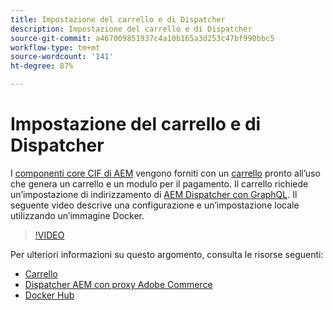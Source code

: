 ```yaml
---
title: Impostazione del carrello e di Dispatcher
description: Impostazione del carrello e di Dispatcher
source-git-commit: a467009851937c4a10b165a3d253c47bf990bbc5
workflow-type: tm+mt
source-wordcount: '141'
ht-degree: 87%

---
```



# Impostazione del carrello e di Dispatcher

I [componenti core CIF di AEM](https://github.com/adobe/aem-core-cif-components) vengono forniti con un [carrello](https://github.com/adobe/aem-core-cif-components/tree/master/ui.apps/src/main/content/jcr_root/apps/core/cif/components/commerce/minicart/v1/minicart) pronto all’uso che genera un carrello e un modulo per il pagamento. Il carrello richiede un’impostazione di indirizzamento di [AEM Dispatcher con GraphQL](https://github.com/adobe/aem-core-cif-components/blob/master/dispatcher). Il seguente video descrive una configurazione e un’impostazione locale utilizzando un’immagine Docker.

>[!VIDEO](https://video.tv.adobe.com/v/29656/?quality=12)

Per ulteriori informazioni su questo argomento, consulta le risorse seguenti:

- [Carrello](https://github.com/adobe/aem-core-cif-components/tree/master/ui.apps/src/main/content/jcr_root/apps/core/cif/components/commerce/minicart/v1/minicart)
- [Dispatcher AEM con proxy Adobe Commerce](https://github.com/adobe/aem-core-cif-components/tree/master/dispatcher)
- [Docker Hub](https://hub.docker.com/)
